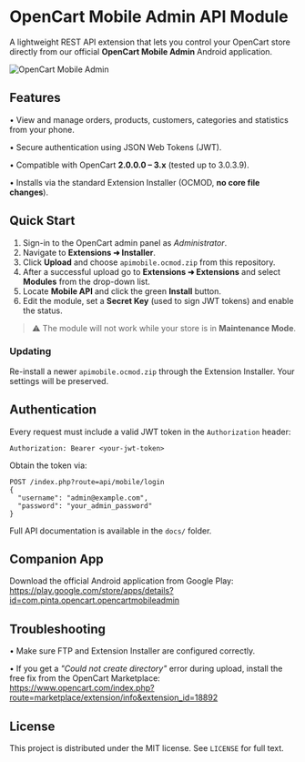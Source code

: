 # OpenCart Mobile Admin API Module

A lightweight REST API extension that lets you control your OpenCart store directly from our official **OpenCart Mobile Admin** Android application.

![OpenCart Mobile Admin](https://img.shields.io/badge/OpenCart-2.x%20%E2%80%93%203.x-blue?logo=opencart)

## Features

• View and manage orders, products, customers, categories and statistics from your phone.

• Secure authentication using JSON Web Tokens (JWT).

• Compatible with OpenCart **2.0.0.0 – 3.x** (tested up to 3.0.3.9).

• Installs via the standard Extension Installer (OCMOD, **no core file changes**).

## Quick Start

1. Sign-in to the OpenCart admin panel as *Administrator*.
2. Navigate to **Extensions ➜ Installer**.
3. Click **Upload** and choose `apimobile.ocmod.zip` from this repository.
4. After a successful upload go to **Extensions ➜ Extensions** and select **Modules** from the drop-down list.
5. Locate **Mobile API** and click the green **Install** button.
6. Edit the module, set a **Secret Key** (used to sign JWT tokens) and enable the status.

> ⚠️  The module will not work while your store is in **Maintenance Mode**.

### Updating
Re-install a newer `apimobile.ocmod.zip` through the Extension Installer. Your settings will be preserved.

## Authentication
Every request must include a valid JWT token in the `Authorization` header:

```http
Authorization: Bearer <your-jwt-token>
```

Obtain the token via:

```
POST /index.php?route=api/mobile/login
{
  "username": "admin@example.com",
  "password": "your_admin_password"
}
```

Full API documentation is available in the `docs/` folder.

## Companion App
Download the official Android application from Google Play:
<https://play.google.com/store/apps/details?id=com.pinta.opencart.opencartmobileadmin>

## Troubleshooting
• Make sure FTP and Extension Installer are configured correctly.

• If you get a *"Could not create directory"* error during upload, install the free fix from the OpenCart Marketplace:
<https://www.opencart.com/index.php?route=marketplace/extension/info&extension_id=18892>

## License
This project is distributed under the MIT license. See `LICENSE` for full text.

